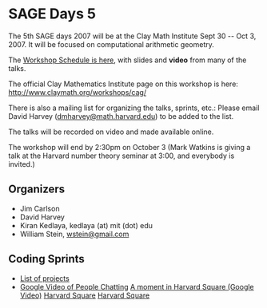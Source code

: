 

# SAGE Days 5

The 5th SAGE days 2007 will be at the Clay Math Institute Sept 30 -- Oct 3, 2007.  It will be focused on computational arithmetic geometry. 

The <a href="/days5/sched">Workshop Schedule is here</a>, with slides and **video** from many of the talks. 

The official Clay Mathematics Institute page on this workshop is here: <a href="http://www.claymath.org/workshops/cag/">http://www.claymath.org/workshops/cag/</a> 

There is also a mailing list for organizing the talks, sprints, etc.: Please email David Harvey (<a href="mailto:dmharvey@math.harvard.edu">dmharvey@math.harvard.edu</a>) to be added to the list.  

The talks will be recorded on video and made available online. 

The workshop will end by 2:30pm on October 3 (Mark Watkins is giving a talk at the Harvard number theory seminar at 3:00, and everybody is invited.) 


## Organizers

* Jim Carlson 
* David Harvey 
* Kiran Kedlaya, kedlaya (at) mit (dot) edu 
* William Stein, <a href="mailto:wstein@gmail.com">wstein@gmail.com</a> 

## Coding Sprints

* <a href="/days5/proj">List of projects</a> 
* <a class="http" href="http://video.google.com/videoplay?docid=-565959676512509213&amp;hl=en">Google Video of People Chatting</a> 
<a class="http" href="http://video.google.com/videoplay?docid=7507858133889751200&amp;hl=en">A moment in Harvard Square (Google Video)</a>  <a class="http" href="http://video.google.com/videoplay?docid=-294842101664469228&amp;hl=en">Harvard Square</a> <a class="http" href="http://video.google.com/videoplay?docid=-9001212703020089368&amp;hl=en">Harvard Square</a> 
